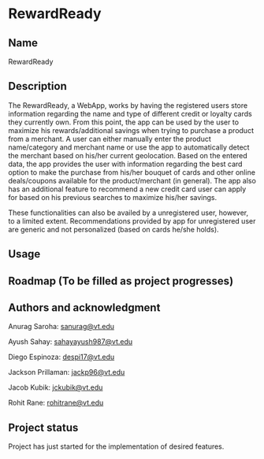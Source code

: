 # RewardReady


## Name
RewardReady

## Description
The RewardReady, a WebApp, works by having the registered users store information regarding the name and type of different credit or loyalty cards they currently own. From this point, the app can be used by the user to maximize his rewards/additional savings when trying to purchase a product from a merchant. A user can either manually enter the product name/category and merchant name or use the app to automatically detect the merchant based on his/her current geolocation. Based on the entered data, the app provides the user with information regarding the best card option to make the purchase from his/her bouquet of cards and other online deals/coupons available for the product/merchant (in general). The app also has an additional feature to recommend a new credit card user can apply for based on his previous searches to maximize his/her savings.  

These functionalities can also be availed by a unregistered user, however, to a limited extent. Recommendations provided by app for unregistered user are generic and not personalized (based on cards he/she holds).

## Usage



## Roadmap (To be filled as project progresses)

                                                 

## Authors and acknowledgment
Anurag Saroha: sanurag@vt.edu

Ayush Sahay: sahayayush987@vt.edu

Diego Espinoza: despi17@vt.edu

Jackson Prillaman: jackp96@vt.edu

Jacob Kubik: jckubik@vt.edu

Rohit Rane: rohitrane@vt.edu

## Project status
Project has just started for the implementation of desired features. 
